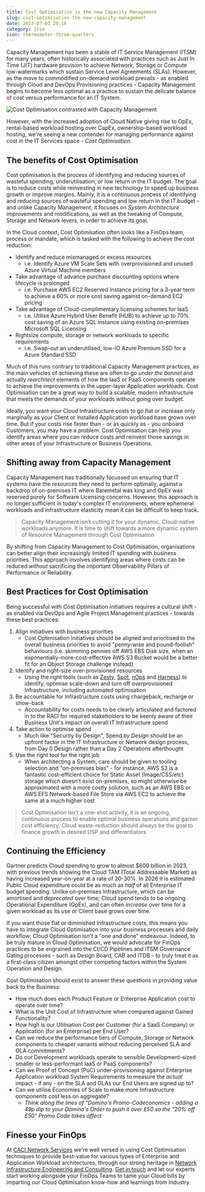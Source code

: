 ```yaml
---
title: Cost Optimisation is the new Capacity Management
slug: cost-optimisation-the-new-capacity-management
date: 2023-07-03 20:16
category: itsm
icon: thermometer-three-quarters
---
```


Capacity Management has been a stable of IT Service Management (ITSM) for many years, often historically associated with practices such as Just In Time (JIT) hardware provision to achieve Network, Storage or Compute low-watermarks which sustain Service Level Agreements (SLAs). However, as the move to commodified on-demand workload prevails - as enabled through Cloud and DevOps Provisioning practices - Capacity Management begins to become less optimal as a practice to sustain the delicate balance of cost versus performance for an IT System.

![Cost Optimisation contrasted with Capacity Management](/img/cost-optimisation-capacity-management.jpg)

However, with the increased adoption of Cloud Native giving rise to OpEx, rental-based workload hosting over CapEx, ownership-based workload hosting, we're seeing a new contender for managing performance against cost in the IT Services space - _Cost Optimisation_.

## The benefits of Cost Optimisation
Cost optimisation is the process of identifying and reducing sources of wasteful spending, underutilisation, or low return in the IT budget. The goal is to reduce costs while reinvesting in new technology to speed up business growth or improve margins. Mainly, it is a continuous process of identifying and reducing sources of wasteful spending and low return in the IT budget - and unlike Capacity Management, it focuses on *System Architecture* improvements and modifications, as well as the tweaking of Compute, Storage and Network levers, in order to achieve its goal.

In the Cloud context, Cost Optimisation often looks like a FinOps team, process or mandate, which is tasked with the following to achieve the cost reduction:

* Identify and reduce mismanaged or excess resources
  * i.e. Identify Azure VM Scale Sets with overprovisioned and unused Azure Virtual Machine members
* Take advantage of advance purchase discounting options where lifecycle is prolonged
  * i.e. Purchase AWS EC2 Reserved Instance pricing for a 3-year term to achieve a 60% or more cost saving against on-demand EC2 pricing
* Take advantage of Cloud-complimentary licensing schemes for IaaS
  * i.e. Utilise Azure Hybrid User Benefit (HUB) to achieve up to 70% cost saving of an Azure SQL instance using existing on-premises Microsoft SQL Licensing
* Rightsize compute, storage or network workloads to specific requirements
  * i.e. Swap-out an underutilised, low-IO Azure Premium SSD for a Azure Standard SSD

Much of this runs contrary to traditional Capacity Management practices, as the main vehicles of achieving these are often to go _under the bonnet_ and actually _rearchitect_ elements of how the IaaS or PaaS components operate to achieve the improvements in the upper-layer Application workloads. Cost Optimisation can be a great way to build a scalable, modern infrastructure that meets the demands of your workloads without going over budget.

Ideally, you want your Cloud Infrastructure costs to go flat or increase only marginally as your Client or installed Application workload base grows over time. But if your costs rise faster than - or as quickly as - you onboard Customers, you may have a problem. Cost Optimisation can help you identify areas where you can reduce costs and reinvest those savings in other areas of your Infrastructure or Business Operations.

## Shifting away from Capacity Management
Capacity Management has traditionally focussed on ensuring that IT systems have the resources they need to perform optimally, against a backdrop of on-premises IT where Baremetal was king and OpEx was reserved purely for Software Licensing concerns. However, this approach is no longer sufficient in today's complex IT environments, where ephemeral workloads and infrastructure elasticity mean it can be difficult to keep track.

> Capacity Management isn't cutting it for your dynamic, Cloud-native workloads anymore. It is time to shift towards a more dynamic system of Resource Management through Cost Optimisation

By shifting from Capacity Management to Cost Optimisation, organisations can better align their increasingly limited IT spending with business priorities. This approach involves identifying areas where costs can be reduced _without_ sacrificing the important Observability Pillars of Performance or Reliability.

## Best Practices for Cost Optimisation
Being successful with Cost Optimisation initiatives requires a cultural shift - as enabled via DevOps and Agile Project Management practices - towards these best practices:

1. Align initiatives with business priorities
    * Cost Optimisation initiatives should be aligned and prioritised to the overall business priorities to avoid "penny-wise and pound-foolish" behaviours (i.e. skimming pennies off AWS EBS Disk size, when an exponentially-more-cost-effective AWS S3 Bucket would be a better fit for an Object Storage challenge instead)
2. Identify and right-size over-provisioned resources
    * Using the right tools (such as [Zesty](https://zesty.co), [Spot](https://spot.io), [nOps](https://www.nops.io) and [Harness](https://harness.io/products/cloud-cost/)) to identify, optimise scale-down and turn off overprovisioned Infrastructure, including automated optimisation
3. Be accountable for Infrastructure costs using chargeback, recharge or show-back
    * Accountability for costs needs to be clearly articulated and factored in to the RACI for required stakeholders to be keenly aware of their Business Unit's impact on overall IT Infrastructure spend
4. Take action to optimise spend
    * Much like "Security by Design", Spend _by Design_ should be an upfront factor in the IT Infrastructure or Network design process, from Day 0 Design rather than a Day 2 Operations afterthought
5. Use the right tool for the right job
    * When architecting a System, care should be given to tooling selection and "on-premises bias" - for instance, AWS S3 is a fantastic cost-efficient choice for Static Asset (Image/CSS/etc) storage which doesn't exist on-premises, so might otherwise be approximated with a more costly solution, such as an AWS EBS or AWS EFS Network-based File Store via AWS EC2 to achieve the same at a much higher cost

> Cost Optimisation isn't a one-shot activity, it is an ongoing, continuous process to enable optimal business operations and garner cost efficiency. Cloud waste-reduction should always be the goal to finance growth in desired USP and differentiators

## Continuing the Efficiency
Gartner predicts Cloud spending to grow to almost $600 billion in 2023, with previous trends showing the Cloud TAM (Total Addressable Market) as having increased year-on-year at a rate of 20-30%. In 2026 it is estimated Public Cloud expenditure could be as much as _half_ of all Enterprise IT budget spending. Unlike on-premises Infrastructure, which can be amortised and _deprecated_ over time; Cloud spend tends to be ongoing Operational Expenditure (OpEx), and can often _increase_ over time for a given workload as its use or Client base grows over time.

If you want those flat or diminished Infrastructure costs, this means you have to integrate Cloud Optimisation into your business processes and daily workflow; Cloud Optimisation isn't a "one and done" endeavour. Indeed, to be truly mature in Cloud Optimisation, we would advocate for FinOps practices to be engrained into the CI/CD Pipelines and ITSM Governance Gating processes - such as Design Board, CAB and ITDB - to truly treat it as a first-class citizen amongst other competing factors within the System Operation and Design.

Cost Optimisation should exist to answer these questions in providing value back to the Business:

* How much does each Product Feature or Enterprise Application cost to operate over time?
* What is the Unit Cost of Infrastructure when compared against Gained Functionality?
* How high is our Utilisation Cost per Customer (for a SaaS Company) or Application (for an Enterprise) per End User?
* Can we reduce the performance tiers of Compute, Storage or Network components to cheaper variants without reducing perceived SLA and OLA commitments?
* Do our Development workloads operate to sensible Development-sized smaller or less-performant IaaS or PaaS components?
* Can we Proof of Concept (PoC) under-provisioning against Enterprise Application workload System Requirements to measure the _actual_ impact - if any - on the SLA and OLAs our End Users are signed up to?
* Can we utilise Economies of Scale to make more Infrastructure components cost less on aggregate?
    * _Think along the lines of "Domino's Promo-Codeconomics - adding a 49p dip to your Domino's Order to push it over £50 so the "20% off £50" Promo Code takes affect_

## Finesse your FinOps
At [CACI Network Services](https://www.caci.co.uk/services/cloud-infrastructure/) we're well versed in using Cost Optimisation techniques to provide best-value for various types of Enterprise and Application Workload architectures, through our strong heritage in [Network Infrastructure Engineering and Consulting](https://www.caci.co.uk/services/network-infrastructure-consulting/). [Get in touch](https://www.caci.co.uk/contact/#contact-form) and let our experts start working alongside your FinOps Teams to tame your Cloud bills by imparting our Cloud Optimisation know-how and learnings from Industry.